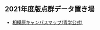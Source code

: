 ## 2021年度版点群データ置き場
* [相模原キャンパスマップ(青学公式)](https://ac.cdn-aoyamagakuin.com/wp-content/uploads/2018/02/sagamihara_pc.svg)
